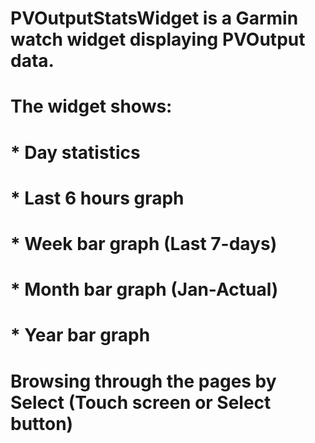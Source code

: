 # PVOutputStatsWidget is a Garmin watch widget displaying PVOutput data.
#
# The widget shows:
# * Day statistics
# * Last 6 hours graph
# * Week bar graph (Last 7-days)
# * Month bar graph (Jan-Actual)
# * Year bar graph
#
# Browsing through the pages by Select (Touch screen or Select button)
#
